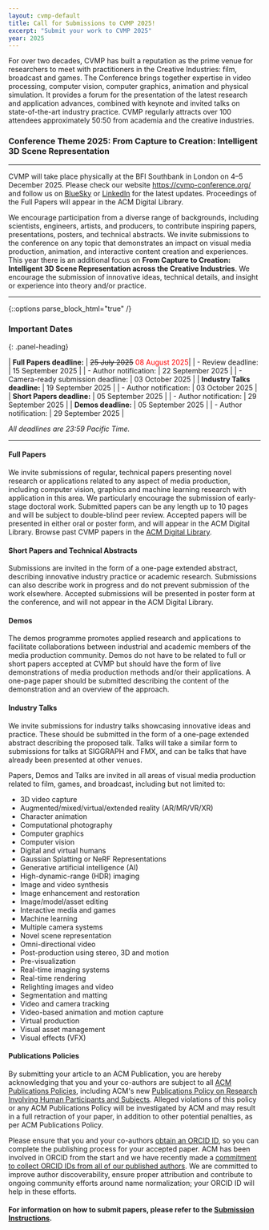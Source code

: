 ```yaml
---
layout: cvmp-default
title: Call for Submissions to CVMP 2025!
excerpt: "Submit your work to CVMP 2025"
year: 2025
---
```


For over two decades, CVMP has built a reputation as the prime venue for researchers to meet with practitioners in the Creative Industries: film, broadcast and games. The Conference brings together expertise in video processing, computer vision, computer graphics, animation and physical simulation. It provides a forum for the presentation of the latest research and application advances, combined with keynote and invited talks on state-of-the-art industry practice. CVMP regularly attracts over 100 attendees approximately 50:50 from academia and the creative industries.

### Conference Theme 2025: From Capture to Creation: Intelligent 3D Scene Representation

---
CVMP will take place physically at the BFI Southbank in London on 4–5 December 2025. Please check our website https://cvmp-conference.org/ and follow us on [BlueSky](https://bsky.app/profile/cvmp.bsky.social) or [LinkedIn](https://www.linkedin.com/company/cvmp) for the latest updates. Proceedings of the Full Papers will appear in the ACM Digital Library.

We encourage participation from a diverse range of backgrounds, including scientists, engineers, artists, and producers, to contribute inspiring papers, presentations, posters, and technical abstracts. We invite submissions to the conference on any topic that demonstrates an impact on visual media production, animation, and interactive content creation and experiences. This year there is an additional focus on **From Capture to Creation: Intelligent 3D Scene Representation across the Creative Industries**. We encourage the submission of innovative ideas, technical details, and insight or experience into theory and/or practice.

---

{::options parse_block_html="true" /}
<div class="panel panel-info">
<h3> Important Dates </h3>
{: .panel-heading}
<div class="panel-body">

| __Full Papers deadline:__ | ~~25 July 2025~~ <span style="color:red">08 August 2025</span>|
| - Review deadline: | 15 September 2025 |
| - Author notification: | 22 September 2025 |
| - Camera-ready submission deadline: | 03 October 2025 |
| __Industry Talks deadline:__ | 19 September 2025 |
| - Author notification: | 03 October 2025 |
| __Short Papers deadline:__ | 05 September 2025 |
| - Author notification: | 29 September 2025 |
| __Demos deadline:__ | 05 September 2025 |
| - Author notification: | 29 September 2025 |


*All deadlines are 23:59 Pacific Time.*

</div>
</div>

---

#### Full Papers
We invite submissions of regular, technical papers presenting novel research or applications related to any aspect of media production, including computer vision, graphics and machine learning research with application in this area. We particularly encourage the submission of early-stage doctoral work. Submitted papers can be any length up to 10 pages and will be subject to double-blind peer review. Accepted papers will be presented in either oral or poster form, and will appear in the ACM Digital Library. Browse past CVMP papers in the [ACM Digital Library](https://dl.acm.org/conference/cvmp).


#### Short Papers and Technical Abstracts
Submissions are invited in the form of a one-page extended abstract, describing innovative industry practice or academic research. Submissions can also describe work in progress and do not prevent submission of the work elsewhere. Accepted submissions will be presented in poster form at the conference, and will not appear in the ACM Digital Library.


#### Demos
The demos programme promotes applied research and applications to facilitate collaborations between industrial and academic members of the media production community. Demos do not have to be related to full or short papers accepted at CVMP but should have the form of live demonstrations of media production methods and/or their applications. A one-page paper should be submitted describing the content of the demonstration and an overview of the approach.


#### Industry Talks
We invite submissions for industry talks showcasing innovative ideas and practice. These should be submitted in the form of a one-page extended abstract describing the proposed talk. Talks will take a similar form to submissions for talks at SIGGRAPH and FMX, and can be talks that have already been presented at other venues.

Papers, Demos and Talks are invited in all areas of visual media production related to film, games, and broadcast, including but not limited to:

- 3D video capture
- Augmented/mixed/virtual/extended reality (AR/MR/VR/XR)
- Character animation
- Computational photography
- Computer graphics
- Computer vision
- Digital and virtual humans
- Gaussian Splatting or NeRF Representations
- Generative artificial intelligence (AI)
- High-dynamic-range (HDR) imaging
- Image and video synthesis
- Image enhancement and restoration
- Image/model/asset editing
- Interactive media and games
- Machine learning
- Multiple camera systems
- Novel scene representation
- Omni-directional video
- Post-production using stereo, 3D and motion
- Pre-visualization
- Real-time imaging systems
- Real-time rendering
- Relighting images and video
- Segmentation and matting
- Video and camera tracking
- Video-based animation and motion capture
- Virtual production
- Visual asset management
- Visual effects (VFX)

#### Publications Policies

By submitting your article to an ACM Publication, you are hereby acknowledging that you and your co-authors are subject to all [ACM Publications Policies](https://www.acm.org/publications/policies), including ACM's new [Publications Policy on Research Involving Human Participants and Subjects](https://www.acm.org/publications/policies/research-involving-human-participants-and-subjects). Alleged violations of this policy or any ACM Publications Policy will be investigated by ACM and may result in a full retraction of your paper, in addition to other potential penalties, as per ACM Publications Policy.

Please ensure that you and your co-authors [obtain an ORCID ID](https://orcid.org/register), so you can complete the publishing process for your accepted paper. ACM has been involved in ORCID from the start and we have recently made a [commitment to collect ORCID IDs from all of our published authors](https://authors.acm.org/author-resources/orcid-faqs). We are committed to improve author discoverability, ensure proper attribution and contribute to ongoing community efforts around name normalization; your ORCID ID will help in these efforts.

#### For information on how to submit papers, please refer to the [Submission Instructions]({{site.baseurl}}/2025/submission-instructions/).
